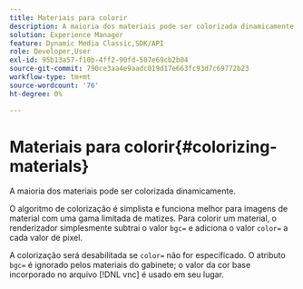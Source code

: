 ```yaml
---
title: Materiais para colorir
description: A maioria dos materiais pode ser colorizada dinamicamente.
solution: Experience Manager
feature: Dynamic Media Classic,SDK/API
role: Developer,User
exl-id: 95b13a57-f10b-4ff2-90fd-507e69cb2b04
source-git-commit: 790ce3aa4e9aadc019d17e663fc93d7c69772b23
workflow-type: tm+mt
source-wordcount: '76'
ht-degree: 0%

---
```


# Materiais para colorir{#colorizing-materials}

A maioria dos materiais pode ser colorizada dinamicamente.

O algoritmo de colorização é simplista e funciona melhor para imagens de material com uma gama limitada de matizes. Para colorir um material, o renderizador simplesmente subtrai o valor `bgc=` e adiciona o valor `color=` a cada valor de pixel.

A colorização será desabilitada se `color=` não for especificado. O atributo `bgc=` é ignorado pelos materiais do gabinete; o valor da cor base incorporado no arquivo [!DNL vnc] é usado em seu lugar.
